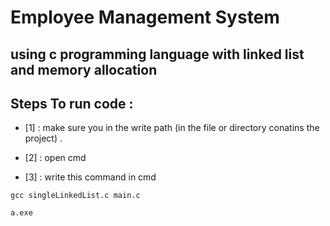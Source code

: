 # Employee Management System 
## using c programming language with linked list and memory allocation

## Steps To run code : 

* [1] : make sure you in the write path (in the file or directory conatins the project) .

* [2] : open cmd

* [3] : write this command in cmd

``` 
gcc singleLinkedList.c main.c
```

``` 
a.exe 
```
